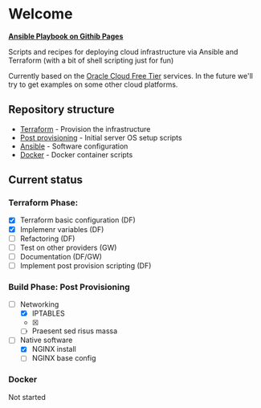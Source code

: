 # Welcome

[**Ansible Playbook on Githib Pages**](https://guywicks.github.io/ansible-playbook/)

Scripts and recipes for deploying cloud infrastructure via Ansible and Terraform (with a bit of shell scripting just for fun)

Currently based on the [Oracle Cloud Free Tier](https://www.oracle.com/uk/cloud/free/) services. In the future we'll try to get examples on some other cloud platforms.

## Repository structure

* [Terraform](./Terraform/) - Provision the infrastructure
* [Post provisioning](./Build/) - Initial server OS setup scripts
* [Ansible](./Ansible/) - Software configuration
* [Docker](./Docker/) - Docker container scripts

## Current status

### Terraform Phase:

- [x] Terraform basic configuration (DF)
- [x] Implemenr variables (DF)
- [ ] Refactoring (DF)
- [ ] Test on other providers (GW)
- [ ] Documentation (DF/GW)
- [ ] Implement post provision scripting (DF)

### Build Phase: Post Provisioning

- [ ] Networking
    * [x] IPTABLES
    * [x] 
    * [ ] Praesent sed risus massa
- [ ] Native software
    * [x] NGINX install
    * [ ] NGINX base config

### Docker

Not started
